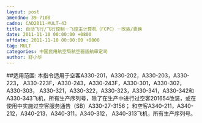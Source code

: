 ```yaml
---
layout: post
amendno: 39-7108
cadno: CAD2011-MULT-43
title: 自动飞行/飞行控制－飞控主计算机（FCPC）－改装/更换
date: 2011-11-10 00:00:00 +0800
effdate: 2011-11-10 00:00:00 +0800
tag: MULT
categories: 中国民用航空局航空器适航审定司
author: 舒小华
---
```


##适用范围:
本指令适用于空客A330-201，A330-202，A330-203，A330-223， A330-223F，A330-243，A330-243F，A330-301，A330-302，A330-303， A330-321，A330-322，A330-323，A330-341，A330-342和A330-343飞机，所有生产序列号，除了在生产中进行过空客201654改装，或在使用中实施过空客服务通告（SB）A330-27-3156；
和空客A340-211，A340-212，A340-213，A340-311，A340-312， A340-313飞机，所有生产序列号。

